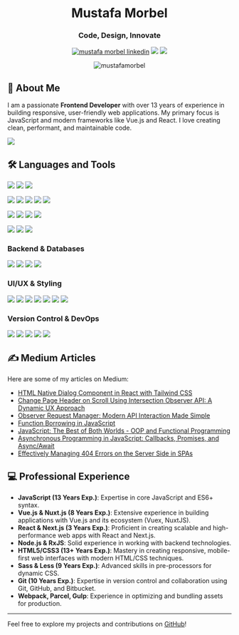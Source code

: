 <h1 align="center">Mustafa Morbel</h1>
<h3 align="center">Code, Design, Innovate</h3>


<p align="center">
  <a href="https://www.linkedin.com/in/mustafamorbel/"><img src="https://img.shields.io/badge/LinkedIn-0077B5?style=for-the-badge&logo=linkedin&logoColor=white" alt="mustafa morbel linkedin"/></a>
  <a href="https://twitter.com/mustafamorbel"><img src="https://img.shields.io/badge/twitter-1DA1F2?style=for-the-badge&logo=twitter&logoColor=white" /></a>
  <a href="https://medium.com/@mkare"><img src="https://img.shields.io/badge/@mkare-white?style=for-the-badge&logo=medium&logoColor=black" /></a>
</p>

<p align="center">
  <img src="https://komarev.com/ghpvc/?username=mkare&base=5432&label=Profile%20views&color=ff69b4&style=for-the-badge" alt="mustafamorbel" />
</p>

## 🚀 About Me
I am a passionate **Frontend Developer** with over 13 years of experience in building responsive, user-friendly web applications. My primary focus is JavaScript and modern frameworks like Vue.js and React. I love creating clean, performant, and maintainable code.

<a href="https://www.buymeacoffee.com/GnIsiUJ"><img src="https://img.shields.io/badge/Buy%20Me%20a%20Coffee-ffdd00?style=for-the-badge&logo=buy-me-a-coffee&logoColor=black" /></a>

## 🛠️ Languages and Tools

[![](https://img.shields.io/badge/JavaScript-c78100?style=flat&logo=javascript&logoColor=white)]()
[![](https://img.shields.io/badge/ECMAScript-c78100?style=flat)]()
[![](https://img.shields.io/badge/TypeScript-235a97?style=flat&logo=typescript&logoColor=white)]()

[![](https://img.shields.io/badge/Vue.js-4FC08D?style=flat&logo=vue.js&logoColor=4FC08D&labelColor=white)]()
[![](https://img.shields.io/badge/Nuxt.js-00C58E?style=flat&logo=nuxt.js&logoColor=00C58E&labelColor=white)]()
[![](https://img.shields.io/badge/ReactJS-white?style=flat&logo=react&logoColor=white&labelColor=61DAFB)]()
[![](https://img.shields.io/badge/Next.js-000000?style=flat&logo=next.js&logoColor=000000&labelColor=white)]()
[![](https://img.shields.io/badge/Node.js-339933?style=flat&logo=node.js&logoColor=339933&labelColor=white)]()

[![](https://img.shields.io/badge/Webpack-777?style=flat&logo=webpack&logoColor=8DD6F9&labelColor=777)]()
[![](https://img.shields.io/badge/Rollup-EC4A3F?style=flat&logo=rollup.js&logoColor=white)]()
[![](https://img.shields.io/badge/Parcel-613DC1?style=flat&logo=parcel&logoColor=white)]()
[![](https://img.shields.io/badge/Vite-646CFF?style=flat&logo=vite&logoColor=white)]()

[![](https://img.shields.io/badge/RxJS-FF6C2C?style=flat&logo=reactivex&logoColor=white&labelColor=FF6C2C)]()
[![](https://img.shields.io/badge/jQuery-0769AD?style=flat&logo=jquery&logoColor=white&labelColor=0769AD)]()
[![](https://img.shields.io/badge/Axios-671DDF?style=flat&logo=axios&logoColor=white&labelColor=671DDF)]()

### Backend & Databases
[![](https://img.shields.io/badge/-NestJs-ea2845?style=flat&logo=nestjs&logoColor=white)]()
[![](https://img.shields.io/badge/firebase-ffca28?style=flat&logo=firebase&logoColor=black)]()
[![](https://img.shields.io/badge/-MongoDB-13aa52?style=flat&logo=mongodb&logoColor=white)]()
[![](https://img.shields.io/badge/postgresql-4169e1?style=flat&logo=postgresql&logoColor=white)]()

### UI/UX & Styling
[![](https://img.shields.io/badge/HTML5-E34F26?style=flat&logo=html5&logoColor=white&labelColor=E34F26)]()
[![](https://img.shields.io/badge/CSS3-1572B6?style=flat&logo=css3&logoColor=white&labelColor=1572B6)]()
[![](https://img.shields.io/badge/Sass-FF69B4?style=flat&logo=sass&logoColor=white&labelColor=FF69B4)]()
[![](https://img.shields.io/badge/Less-gray?style=flat&logo=less)]()
[![](https://img.shields.io/badge/Bootstrap-563D7C?style=flat&logo=bootstrap&logoColor=white)]()
[![](https://img.shields.io/badge/TailwindCss-38bdf8?style=flat&logo=tailwind-css&logoColor=white)]()
[![](https://img.shields.io/badge/Styled%20Components-white?style=flat&logo=styled-components&logoColor=purple&labelColor=white)]()

### Version Control & DevOps
[![](https://img.shields.io/badge/Git-F05032?style=flat&logo=git&logoColor=white&labelColor=F05032)]()
[![](https://img.shields.io/badge/Docker-2496ED?style=flat&logo=docker&logoColor=white)]()
[![](https://img.shields.io/badge/Bitbucket-0052CC?style=flat&logo=bitbucket&logoColor=white)]()
[![](https://img.shields.io/badge/Jira-0052CC?style=flat&logo=jira&logoColor=white)]()
[![](https://img.shields.io/badge/Figma-F24E1E?style=flat&logo=figma&logoColor=white)]()

## ✍️ Medium Articles

Here are some of my articles on Medium:

- [HTML Native Dialog Component in React with Tailwind CSS](https://medium.com/@mkare/html-native-dialog-component-in-react-with-tailwind-css-2b23356ef036)
- [Change Page Header on Scroll Using Intersection Observer API: A Dynamic UX Approach](https://medium.com/@mkare/change-page-header-on-scroll-using-intersection-observer-api-a-dynamic-ux-approach-d09659a50e3d)
- [Observer Request Manager: Modern API Interaction Made Simple](https://medium.com/@mkare/observer-request-manager-modern-api-interaction-made-simple-typescript-252c65c03300)
- [Function Borrowing in JavaScript](https://medium.com/@mkare/function-borrowing-in-javascript-275e336a27f6)
- [JavaScript: The Best of Both Worlds - OOP and Functional Programming](https://medium.com/@mkare/javascript-the-best-of-both-worlds-oop-and-functional-programming-257e01821ad1)
- [Asynchronous Programming in JavaScript: Callbacks, Promises, and Async/Await](https://medium.com/@mkare/asynchronous-programming-in-javascript-callbacks-promises-and-async-await-ef683398b455)
- [Effectively Managing 404 Errors on the Server Side in SPAs](https://medium.com/@mkare/effectively-managing-404-errors-on-the-server-side-in-spas-884ae11f528c)


## 💻 Professional Experience
- **JavaScript (13 Years Exp.)**: Expertise in core JavaScript and ES6+ syntax.
- **Vue.js & Nuxt.js (8 Years Exp.)**: Extensive experience in building applications with Vue.js and its ecosystem (Vuex, NuxtJS).
- **React & Next.js (3 Years Exp.)**: Proficient in creating scalable and high-performance web apps with React and Next.js.
- **Node.js & RxJS**: Solid experience in working with backend technologies.
- **HTML5/CSS3 (13+ Years Exp.)**: Mastery in creating responsive, mobile-first web interfaces with modern HTML/CSS techniques.
- **Sass & Less (9 Years Exp.)**: Advanced skills in pre-processors for dynamic CSS.
- **Git (10 Years Exp.)**: Expertise in version control and collaboration using Git, GitHub, and Bitbucket.
- **Webpack, Parcel, Gulp**: Experience in optimizing and bundling assets for production.

---

Feel free to explore my projects and contributions on [GitHub](https://github.com/mkare)!

